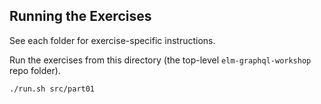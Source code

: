 ## Running the Exercises

See each folder for exercise-specific instructions.

Run the exercises from this directory (the top-level `elm-graphql-workshop` repo folder).

```bash
./run.sh src/part01
```
